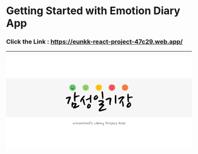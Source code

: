 # Getting Started with Emotion Diary App

### Click the Link : <https://eunkk-react-project-47c29.web.app/>

---

![Thumbnail](/public/thumbnail.png)
